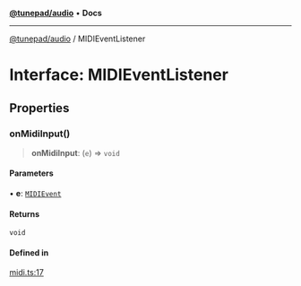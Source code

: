 [**@tunepad/audio**](../README.md) • **Docs**

***

[@tunepad/audio](../globals.md) / MIDIEventListener

# Interface: MIDIEventListener

## Properties

### onMidiInput()

> **onMidiInput**: (`e`) => `void`

#### Parameters

• **e**: [`MIDIEvent`](../classes/MIDIEvent.md)

#### Returns

`void`

#### Defined in

[midi.ts:17](https://github.com/TIDAL-Lab/tunepad_audio/blob/9451562ae9f07b7b952ae7340ca3f4d9b8cd1a4e/src/midi.ts#L17)
